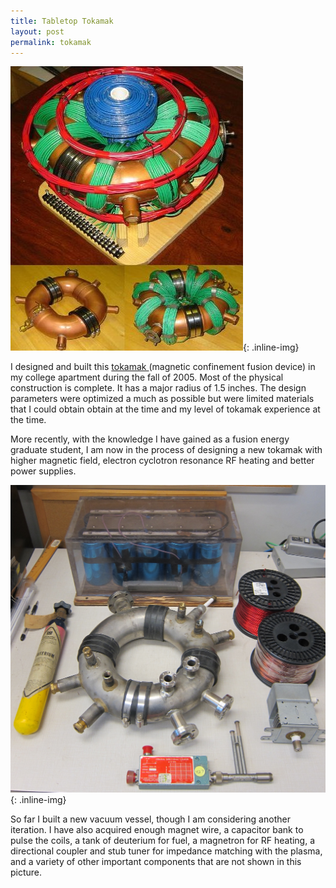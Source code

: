 ```yaml
---
title: Tabletop Tokamak
layout: post
permalink: tokamak
---
```


![Tokamak](/images/tokamak.jpg){: .inline-img}

<p>I designed and built this <a href='http://en.wikipedia.org/wiki/Tokamak'> tokamak </a>   (magnetic confinement fusion device) in my college apartment during the fall of 2005. Most of the physical construction is complete. It has a major radius of 1.5 inches. The design parameters were optimized a much as possible but were limited materials that I could obtain obtain at the time and my level of tokamak experience at the time.</p>

<p>More recently, with the knowledge I have gained as a fusion energy graduate student, I am now in the process of designing a new tokamak with higher magnetic field, electron cyclotron resonance RF heating and better power supplies. </p>

![TokamakComponents](/images/TokamakComponents.JPG){: .inline-img}

<p> So far I built a new vacuum vessel, though I am considering another iteration. I have also acquired enough magnet wire, a capacitor bank to pulse the coils, a tank of deuterium for fuel, a magnetron for RF heating, a directional coupler and stub tuner for impedance matching with the plasma, and a variety of other important components that are not shown in this picture.</p>
